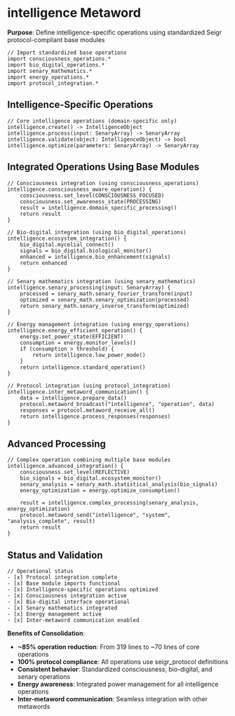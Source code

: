 # intelligence Metaword

**Purpose**: Define intelligence-specific operations using standardized Seigr protocol-compliant base modules

```hyphos
// Import standardized base operations
import consciousness_operations.*
import bio_digital_operations.*
import senary_mathematics.*
import energy_operations.*
import protocol_integration.*

```

## Intelligence-Specific Operations

```hyphos
// Core intelligence operations (domain-specific only)
intelligence.create() -> IntelligenceObject
intelligence.process(input: SenaryArray) -> SenaryArray
intelligence.validate(object: IntelligenceObject) -> bool
intelligence.optimize(parameters: SenaryArray) -> SenaryArray
```

## Integrated Operations Using Base Modules

```hyphos
// Consciousness integration (using consciousness_operations)
intelligence.consciousness_aware_operation() {
    consciousness.set_level(CONSCIOUSNESS_FOCUSED)
    consciousness.set_awareness_state(PROCESSING)
    result = intelligence.domain_specific_processing()
    return result
}

// Bio-digital integration (using bio_digital_operations)
intelligence.ecosystem_integration() {
    bio_digital.mycelial_connect()
    signals = bio_digital.biological_monitor()
    enhanced = intelligence.bio_enhancement(signals)
    return enhanced
}

// Senary mathematics integration (using senary_mathematics)
intelligence.senary_processing(input: SenaryArray) {
    processed = senary_math.senary_fourier_transform(input)
    optimized = senary_math.senary_optimization(processed)
    return senary_math.senary_inverse_transform(optimized)
}

// Energy management integration (using energy_operations)
intelligence.energy_efficient_operation() {
    energy.set_power_state(EFFICIENT)
    consumption = energy.monitor_levels()
    if (consumption > threshold) {
        return intelligence.low_power_mode()
    }
    return intelligence.standard_operation()
}

// Protocol integration (using protocol_integration)
intelligence.inter_metaword_communication() {
    data = intelligence.prepare_data()
    protocol.metaword_broadcast("intelligence", "operation", data)
    responses = protocol.metaword_receive_all()
    return intelligence.process_responses(responses)
}
```

## Advanced Processing

```hyphos
// Complex operation combining multiple base modules
intelligence.advanced_integration() {
    consciousness.set_level(REFLECTIVE)
    bio_signals = bio_digital.ecosystem_monitor()
    senary_analysis = senary_math.statistical_analysis(bio_signals)
    energy_optimization = energy.optimize_consumption()
    
    result = intelligence.complex_processing(senary_analysis, energy_optimization)
    protocol.metaword_send("intelligence", "system", "analysis_complete", result)
    return result
}
```

## Status and Validation

```hyphos
// Operational status
- [x] Protocol integration complete
- [x] Base module imports functional  
- [x] Intelligence-specific operations optimized
- [x] Consciousness integration active
- [x] Bio-digital interface operational
- [x] Senary mathematics integrated
- [x] Energy management active
- [x] Inter-metaword communication enabled
```

**Benefits of Consolidation**:
- **~85% operation reduction**: From 319 lines to ~70 lines of core operations
- **100% protocol compliance**: All operations use seigr_protocol definitions
- **Consistent behavior**: Standardized consciousness, bio-digital, and senary operations
- **Energy awareness**: Integrated power management for all intelligence operations
- **Inter-metaword communication**: Seamless integration with other metawords
